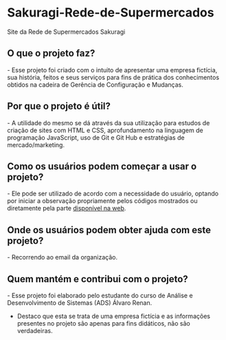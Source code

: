 # Sakuragi-Rede-de-Supermercados
   Site da Rede de Supermercados Sakuragi <br>
          <h2> O que o projeto faz? </h2>
     <p> - Esse projeto foi criado com o intuito de apresentar uma empresa fictícia, sua história, feitos e seus serviços para fins de prática dos conhecimentos obtidos na cadeira de       Gerência de Configuração e Mudanças. </p> 
          <h2> Por que o projeto é útil? </h2>
     <p>  - A utilidade do mesmo se dá através da sua utilização para estudos de criação de sites com HTML e CSS, aprofundamento na linguagem de programação JavaScript, uso de Git e Git Hub e estratégias de mercado/marketing. </p> 
          <h2> Como os usuários podem começar a usar o projeto? </h2>
         <p> - Ele pode ser utilizado de acordo com a necessidade do usuário, optando por iniciar a observação propriamente pelos códigos mostrados ou diretamente pela parte [disponível na web](https://sakuragi-rede-de-supermercados.github.io/). </p>
         <h2> Onde os usuários podem obter ajuda com este projeto? </h2>
        <p> - Recorrendo ao email da organização. </p>
         <h2> Quem mantém e contribui com o projeto? </h2>
         - Esse projeto foi elaborado pelo estudante do curso de Análise e Desenvolvimento de Sistemas (ADS) Álvaro Renan.
         
* Destaco que esta se trata de uma empresa fictícia e as informações presentes no projeto são apenas para fins didáticos, não são verdadeiras.
